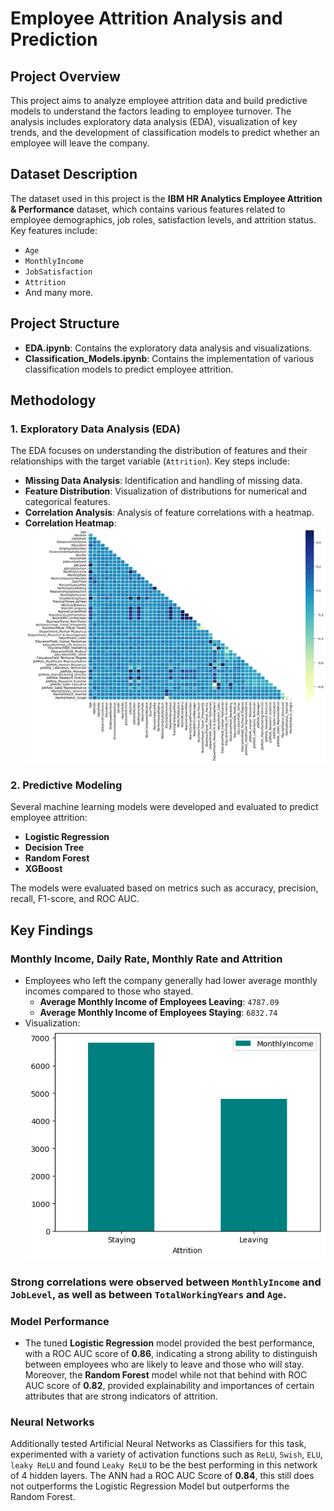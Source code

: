 # Employee Attrition Analysis and Prediction

## Project Overview

This project aims to analyze employee attrition data and build predictive models to understand the factors leading to employee turnover. The analysis includes exploratory data analysis (EDA), visualization of key trends, and the development of classification models to predict whether an employee will leave the company.

## Dataset Description

The dataset used in this project is the **IBM HR Analytics Employee Attrition & Performance** dataset, which contains various features related to employee demographics, job roles, satisfaction levels, and attrition status. Key features include:

- `Age`
- `MonthlyIncome`
- `JobSatisfaction`
- `Attrition`
- And many more.

## Project Structure

- **EDA.ipynb**: Contains the exploratory data analysis and visualizations.
- **Classification_Models.ipynb**: Contains the implementation of various classification models to predict employee attrition.

## Methodology

### 1. Exploratory Data Analysis (EDA)

The EDA focuses on understanding the distribution of features and their relationships with the target variable (`Attrition`). Key steps include:

- **Missing Data Analysis**: Identification and handling of missing data.
- **Feature Distribution**: Visualization of distributions for numerical and categorical features.
- **Correlation Analysis**: Analysis of feature correlations with a heatmap.
- **Correlation Heatmap**:
![Correlation Heatmap](corr_map.png)

### 2. Predictive Modeling

Several machine learning models were developed and evaluated to predict employee attrition:

- **Logistic Regression**
- **Decision Tree**
- **Random Forest**
- **XGBoost**

The models were evaluated based on metrics such as accuracy, precision, recall, F1-score, and ROC AUC.

## Key Findings

### Monthly Income, Daily Rate, Monthly Rate and Attrition
- Employees who left the company generally had lower average monthly incomes compared to those who stayed.
  - **Average Monthly Income of Employees Leaving**: `4787.09`
  - **Average Monthly Income of Employees Staying**: `6832.74`
- Visualization:
  ![Monthly Income Bar Plot](monthly_income.png)

### Strong correlations were observed between `MonthlyIncome` and `JobLevel`, as well as between `TotalWorkingYears` and `Age`.

### Model Performance
- The tuned **Logistic Regression** model provided the best performance, with a ROC AUC score of **0.86**, indicating a strong ability to distinguish between employees who are likely to leave and those who will stay. Moreover, the **Random Forest** model while not that behind with ROC AUC score of **0.82**, provided explainability and importances of certain attributes that are strong indicators of attrition.

### Neural Networks
Additionally tested Artificial Neural Networks as Classifiers for this task, experimented with a variety of activation functions such as `ReLU`, `Swish`, `ELU`, `leaky ReLU` and found `Leaky ReLU` to be the best performing in this network of 4 hidden layers.
The ANN had a ROC AUC Score of **0.84**, this still does not outperforms the Logistic Regression Model but outperforms the Random Forest.

